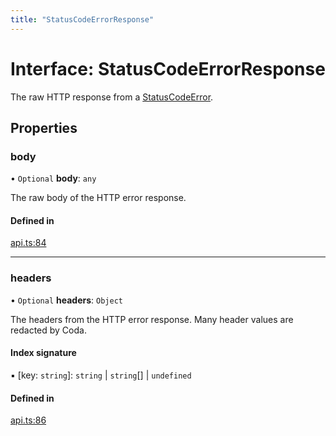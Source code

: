 ```yaml
---
title: "StatusCodeErrorResponse"
---
```

# Interface: StatusCodeErrorResponse

The raw HTTP response from a [StatusCodeError](../classes/StatusCodeError.md).

## Properties

### body

• `Optional` **body**: `any`

The raw body of the HTTP error response.

#### Defined in

[api.ts:84](https://github.com/coda/packs-sdk/blob/main/api.ts#L84)

___

### headers

• `Optional` **headers**: `Object`

The headers from the HTTP error response. Many header values are redacted by Coda.

#### Index signature

▪ [key: `string`]: `string` \| `string`[] \| `undefined`

#### Defined in

[api.ts:86](https://github.com/coda/packs-sdk/blob/main/api.ts#L86)
